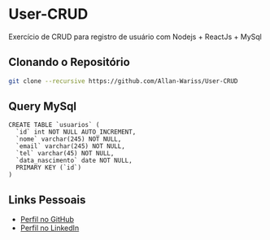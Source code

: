 # User-CRUD
Exercício de CRUD para registro de usuário com Nodejs + ReactJs + MySql

## Clonando o Repositório

```bash
git clone --recursive https://github.com/Allan-Wariss/User-CRUD
```

## Query MySql
```Query
CREATE TABLE `usuarios` (
  `id` int NOT NULL AUTO_INCREMENT,
  `nome` varchar(245) NOT NULL,
  `email` varchar(245) NOT NULL,
  `tel` varchar(45) NOT NULL,
  `data_nascimento` date NOT NULL,
  PRIMARY KEY (`id`)
)
```


## Links Pessoais

- [Perfil no GitHub](https://github.com/Allan-Wariss)
- [Perfil no LinkedIn](https://www.linkedin.com/in/allan-feitosa-wariss-maia/)
